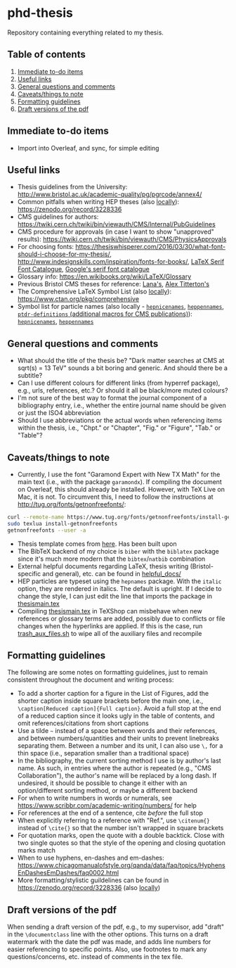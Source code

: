 # phd-thesis

Repository containing everything related to my thesis.

## Table of contents

1. [Immediate to-do items](#immediate_to_do)
2. [Useful links](#useful_links)
3. [General questions and comments](#gen_questions)
4. [Caveats/things to note](#caveats)
5. [Formatting guidelines](#formatting)
6. [Draft versions of the pdf](#drafts)


## Immediate to-do items <a name="immediate_to_do"></a>

- Import into Overleaf, and sync, for simple editing


## Useful links <a name="useful_links"></a>

- Thesis guidelines from the University: http://www.bristol.ac.uk/academic-quality/pg/pgrcode/annex4/
- Common pitfalls when writing HEP theses (also [locally](helpful_docs/thesis-writing-gotchas.pdf)): https://zenodo.org/record/3228336
- CMS guidelines for authors: https://twiki.cern.ch/twiki/bin/viewauth/CMS/Internal/PubGuidelines
- CMS procedure for approvals (in case I want to show "unapproved" results): https://twiki.cern.ch/twiki/bin/viewauth/CMS/PhysicsApprovals
- For choosing fonts: https://thesiswhisperer.com/2016/03/30/what-font-should-i-choose-for-my-thesis/, http://www.indesignskills.com/inspiration/fonts-for-books/, [LaTeX Serif Font Catalogue](https://tug.org/FontCatalogue/seriffonts.html), [Google's serif font catalogue](https://fonts.google.com/?category=Serif)
- Glossary info: https://en.wikibooks.org/wiki/LaTeX/Glossary
- Previous Bristol CMS theses for reference: [Lana's](https://github.com/Lana-B/Thesis), [Alex Titterton's](https://www.dropbox.com/sh/a859z9b7jlfmum4/AAC2CjjkLGmbeSIp5H5gQbEIa?dl=0)
- The Comprehensive LaTeX Symbol List (also [locally](helpful_docs/symbols-a4.pdf)): https://www.ctan.org/pkg/comprehensive
- Symbol list for particle names (also locally - [`hepnicenames`](helpful_docs/hepnicenames-rm.pdf), [`heppennames`](helpful_docs/heppennames-rm.pdf), [`ptdr-definitions` (additional macros for CMS publications)](ptdr-definitions.sty)): [`hepnicenames`](http://mirrors.ctan.org/macros/latex/contrib/hepnames/hepnicenames-rm.pdf), [`heppennames`](http://mirrors.ctan.org/macros/latex/contrib/hepnames/heppennames-rm.pdf)


## General questions and comments <a name="gen_questions"></a>

- What should the title of the thesis be? "Dark matter searches at CMS at sqrt(s) = 13 TeV" sounds a bit boring and generic. And should there be a subtitle?
- Can I use different colours for different links (from hyperref package), e.g., urls, references, etc.? Or should it all be black/more muted colours?
- I'm not sure of the best way to format the journal component of a bibliography entry, i.e., whether the entire journal name should be given or just the ISO4 abbreviation
- Should I use abbreviations or the actual words when referencing items within the thesis, i.e., "Chpt." or "Chapter", "Fig." or "Figure", "Tab." or "Table"?


## Caveats/things to note <a name="caveats"></a>

- Currently, I use the font "Garamond Expert with New TX Math" for the main text (i.e., with the package `garamondx`). If compiling the document on Overleaf, this should already be installed. However, with TeX Live on Mac, it is not. To circumvent this, I need to follow the instructions at http://tug.org/fonts/getnonfreefonts/:

```bash
curl --remote-name https://www.tug.org/fonts/getnonfreefonts/install-getnonfreefonts
sudo texlua install-getnonfreefonts
getnonfreefonts --user -a
```

- Thesis template comes from [here](https://www.overleaf.com/latex/templates/university-of-bristol-thesis-template/kzqrfvyxxcdm). Has been built upon
- The BibTeX backend of my choice is `biber` with the `biblatex` package since it's much more modern that the `bibtex`/`natbib` combination
- External helpful documents regarding LaTeX, thesis writing (Bristol-specific and general), etc. can be found in [helpful_docs/](helpful_docs/)
- HEP particles are typeset using the `hepnames` package. With the `italic` option, they are rendered in italics. The default is upright. If I decide to change the style, I can just edit the line that imports the package in [thesismain.tex](./thesismain.tex)
- Compiling [thesismain.tex](./thesismain.tex) in TeXShop can misbehave when new references or glossary terms are added, possibly due to conflicts or file changes when the hyperlinks are applied. If this is the case, run [trash_aux_files.sh](./trash_aux_files.sh) to wipe all of the auxiliary files and recompile


## Formatting guidelines <a name="formatting"></a>

The following are some notes on formatting guidelines, just to remain consistent throughout the document and writing process:

- To add a shorter caption for a figure in the List of Figures, add the shorter caption inside square brackets before the main one, i.e., `\caption[Reduced caption]{Full caption}`. Avoid a full stop at the end of a reduced caption since it looks ugly in the table of contents, and omit references/citations from short captions
- Use a tilde `~` instead of a space between words and their references, and between numbers/quantities and their units to prevent linebreaks separating them. Between a number and its unit, I can also use `\,` for a thin space (i.e., separation smaller than a traditional space)
- In the bibliography, the current sorting method I use is by author's last name. As such, in entries where the author is repeated (e.g., "CMS Collaboration"), the author's name will be replaced by a long dash. If undesired, it should be possible to change it either with an option/different sorting method, or maybe a different backend
- For when to write numbers in words or numerals, see https://www.scribbr.com/academic-writing/numbers/ for help
- For references at the end of a sentence, cite _before_ the full stop
- When explicitly referring to a reference with "Ref.", use `\citenum{}` instead of `\cite{}` so that the number isn't wrapped in square brackets
- For quotation marks, open the quote with a double backtick. Close with two single quotes so that the style of the opening and closing quotation marks match
- When to use hyphens, en-dashes and em-dashes: https://www.chicagomanualofstyle.org/qanda/data/faq/topics/HyphensEnDashesEmDashes/faq0002.html
- More formatting/stylistic guildelines can be found in https://zenodo.org/record/3228336 (also [locally](helpful_docs/thesis-writing-gotchas.pdf))


## Draft versions of the pdf <a name="drafts"></a>

When sending a draft version of the pdf, e.g., to my supervisor, add "draft" in the `\documentclass` line with the other options. This turns on a draft watermark with the date the pdf was made, and adds line numbers for easier referencing to specific points. Also, use footnotes to mark any questions/concerns, etc. instead of comments in the tex file.
